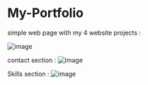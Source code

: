 # My-Portfolio
simple web page with my 4 website projects  : 


![image](https://github.com/user-attachments/assets/449d4b4d-492b-4f55-8be0-7f08feaf8e65)


contact section  : ![image](https://github.com/user-attachments/assets/601b52af-8cc5-4052-9d81-98e7ba855042)


Skills section : ![image](https://github.com/user-attachments/assets/0a7407e2-6347-4197-bef9-7e44090b6d6d)
